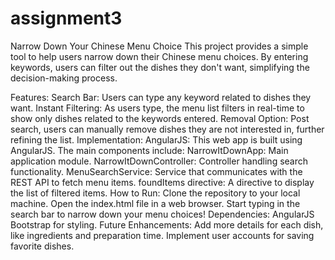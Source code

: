 # assignment3
Narrow Down Your Chinese Menu Choice
This project provides a simple tool to help users narrow down their Chinese menu choices. By entering keywords, users can filter out the dishes they don't want, simplifying the decision-making process.

Features:
Search Bar: Users can type any keyword related to dishes they want.
Instant Filtering: As users type, the menu list filters in real-time to show only dishes related to the keywords entered.
Removal Option: Post search, users can manually remove dishes they are not interested in, further refining the list.
Implementation:
AngularJS: This web app is built using AngularJS. The main components include:
NarrowItDownApp: Main application module.
NarrowItDownController: Controller handling search functionality.
MenuSearchService: Service that communicates with the REST API to fetch menu items.
foundItems directive: A directive to display the list of filtered items.
How to Run:
Clone the repository to your local machine.
Open the index.html file in a web browser.
Start typing in the search bar to narrow down your menu choices!
Dependencies:
AngularJS
Bootstrap for styling.
Future Enhancements:
Add more details for each dish, like ingredients and preparation time.
Implement user accounts for saving favorite dishes.
